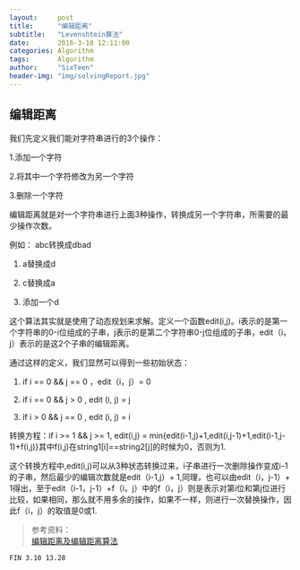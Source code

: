 ```yaml
---
layout:     post
title:      "编辑距离"
subtitle:   "Levenshtein算法"
date:       2016-3-10 12:11:00
categories: Algorithm
tags:       Algorithm
author:     "SixTeen"
header-img: "img/solvingReport.jpg"
---
```


## 编辑距离

我们先定义我们能对字符串进行的3个操作：

1.添加一个字符

2.将其中一个字符修改为另一个字符

3.删除一个字符

编辑距离就是对一个字符串进行上面3种操作，转换成另一个字符串，所需要的最少操作次数。

例如： abc转换成dbad

1. a替换成d

2. c替换成a

3. 添加一个d

这个算法其实就是使用了动态规划来求解。定义一个函数edit(i,j)。i表示的是第一个字符串的0-i位组成的子串，j表示的是第二个字符串0-j位组成的子串，edit（i，j）表示的是这2个子串的编辑距离。

通过这样的定义，我们显然可以得到一些初始状态：

1. if i == 0 && j == 0 ，edit（i，j）= 0

2. if i == 0 && j >  0 , edit (i, j) = j

3. if i >  0 && j == 0 , edit (i, j) = i

转换方程：if i >= 1 && j  >= 1, edit(i,j) = min{edit(i-1,j)+1,edit(i,j-1)+1,edit(i-1,j-1)+f(i,j)}其中f(i,j)在string1[i]==string2[j]的时候为0，否则为1.

这个转换方程中,edit(i,j)可以从3种状态转换过来，i子串进行一次删除操作变成i-1的子串，然后最少的编辑次数就是edit（i-1,j）+ 1,同理，也可以由edit（i，j-1）+ 1得出，至于edit（i-1，j-1）+f（i，j）中的f（i，j）则是表示对第i位和第j位进行比较，如果相同，那么就不用多余的操作，如果不一样，则进行一次替换操作，因此f（i，j）的取值是0或1.


>参考资料：<br/>[编辑距离及编辑距离算法](http://www.cnblogs.com/biyeymyhjob/archive/2012/09/28/2707343.html)

    FIN 3.10 13.28
